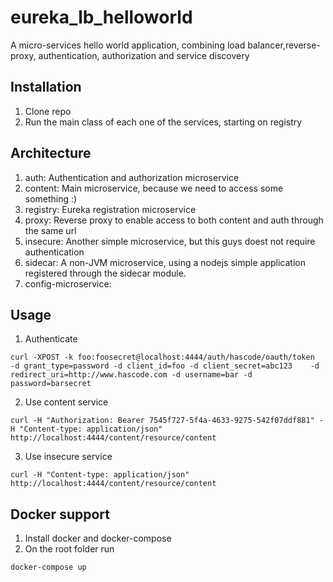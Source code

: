 # eureka_lb_helloworld
A micro-services hello world application, combining load balancer,reverse-proxy, authentication, authorization and service discovery

## Installation
1. Clone repo
2. Run the main class of each one of the services, starting on registry

## Architecture
1. auth: Authentication and authorization microservice
2. content: Main microservice, because we need to access some something :)
3. registry: Eureka registration microservice
4. proxy: Reverse proxy to enable access to both content and auth through the same url
5. insecure: Another simple microservice, but this guys doest not require authentication
6. sidecar: A non-JVM microservice, using a nodejs simple application registered through the sidecar module. 
7. config-microservice: 

## Usage
1. Authenticate

`curl -XPOST -k foo:foosecret@localhost:4444/auth/hascode/oauth/token    -d grant_type=password -d client_id=foo -d client_secret=abc123    -d redirect_uri=http://www.hascode.com -d username=bar -d password=barsecret`

2. Use content service

`curl -H "Authorization: Bearer 7545f727-5f4a-4633-9275-542f07ddf881" -H "Content-type: application/json" http://localhost:4444/content/resource/content`

3. Use insecure service

`curl -H "Content-type: application/json" http://localhost:4444/content/resource/content`

## Docker support
1. Install docker and docker-compose
2. On the root folder run

`docker-compose up`
